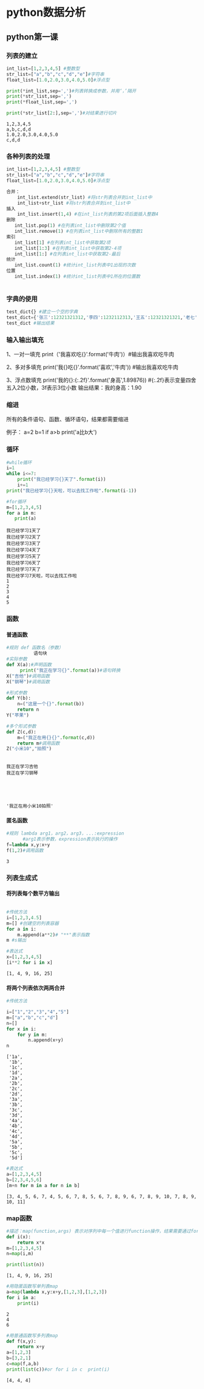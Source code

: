 # python数据分析

## python第一课

### 列表的建立


```python
int_list=[1,2,3,4,5] #整数型
str_list=["a","b","c","d","e"]#字符串
float_list=[1.0,2.0,3.0,4.0,5.0]#浮点型

print(*int_list,sep=',')#列表转换成参数，并用‘，’隔开
print(*str_list,sep=',')
print(*float_list,sep=',')

print(*str_list[2:],sep=',')#对结果进行切片

```

    1,2,3,4,5
    a,b,c,d,d
    1.0,2.0,3.0,4.0,5.0
    c,d,d
    

### 各种列表的处理


```python
int_list=[1,2,3,4,5] #整数型
str_list=["a","b","c","d","e"]#字符串
float_list=[1.0,2.0,3.0,4.0,5.0]#浮点型

合并：
    int_list.extend(str_list) #将str列表合并到int_list中
    int_list+str_list #将str列表合并到int_list中
插入
    int_list.insert(1,4) #在int_list列表的第2项后面插入整数4
删除
   int_list.pop(1) #在列表int_list中删除第2个值 
   int_list.remove(1) #在列表int_list中删除所有的整数1
索引
   int_list[1] #在列表int_list中获取第2项
   int_list[1:3] #在列表int_list中获取第2-4项
   int_list[1:] #在列表int_list中获取第2-最后
统计
   int_list.count(1) #统计int_list列表中1出现的次数
位置
   int_list.index(1) #统计int_list列表中1所在的位置数
 
```

### 字典的使用


```python
test_dict{} #建立一个空的字典
test_dict={'张三':12321321312,'李四':1232112313,'王五':12321321321,'老七':123212132112} #给test_dict字典增加key和value
test_dict #输出结果
```

### 输入输出填充

1、一对一填充
  print（'我喜欢吃{}'.format('牛肉')）#输出我喜欢吃牛肉

2、多对多填充
  print('我{}吃{}'.format('喜欢','牛肉')) #输出我喜欢吃牛肉

3、浮点数填充
  print('我的{}:{:.2f}'.format('身高',1.89876)) #{:.2f}表示变量四舍五入2位小数，3f表示3位小数
                                 输出结果：我的身高：1.90

### 缩进

所有的条件语句、函数、循环语句，结果都需要缩进

例子：
   a=2
   b=1
   if a>b
     print('a比b大')

### 循环


```python
#while循环
i=1
while i<=7:
    print("我已经学习{}天了".format(i))
    i+=1
print("我已经学习{}天啦，可以去找工作啦".format(i-1))

#for循环
m=[1,2,3,4,5]
for a in m:
   print(a)


```

    我已经学习1天了
    我已经学习2天了
    我已经学习3天了
    我已经学习4天了
    我已经学习5天了
    我已经学习6天了
    我已经学习7天了
    我已经学习7天啦，可以去找工作啦
    1
    2
    3
    4
    5
    

### 函数

#### 普通函数


```python
#规则 def 函数名（参数）
          语句块
#实际参数
def X(a):#声明函数
     print("我正在学习{}".format(a))#语句转换
X("吉他")#调用函数
X("钢琴")#调用函数

#形式参数
def Y(b):
    n=("这是一个{}".format(b))
    return n
Y("苹果")

#多个形式参数
def Z(c,d):
    m=("我正在用{}{}".format(c,d))
    return m#调用函数
Z("小米10","拍照")
    
```

    我正在学习吉他
    我正在学习钢琴
    




    '我正在用小米10拍照'



#### 匿名函数


```python
#规则 lambda arg1，arg2，arg3，...:expression
      #arg1表示参数，expression表示执行的操作
f=lambda x,y:x+y
f(1,2)#调用函数
```




    3



### 列表生成式

#### 将列表每个数平方输出


```python

#传统方法
i=[1,2,3,4.5]
m=[] #创建空的列表容器
for a in i:
    m.append(a**2)# "**"表示指数
m #s输出

#表达式
x=[1,2,3,4,5]
[i**2 for i in x]


```




    [1, 4, 9, 16, 25]



#### 将两个列表依次两两合并


```python
#传统方法

i=["1","2","3","4","5"]
m=["a","b","c","d"]
n=[]
for x in i:
    for y in m:
        n.append(x+y)
n
```




    ['1a',
     '1b',
     '1c',
     '1d',
     '2a',
     '2b',
     '2c',
     '2d',
     '3a',
     '3b',
     '3c',
     '3d',
     '4a',
     '4b',
     '4c',
     '4d',
     '5a',
     '5b',
     '5c',
     '5d']




```python
#表达式
a=[1,2,3,4,5]
b=[2,3,4,5,6]
[m+n for m in a for n in b]
```




    [3, 4, 5, 6, 7, 4, 5, 6, 7, 8, 5, 6, 7, 8, 9, 6, 7, 8, 9, 10, 7, 8, 9, 10, 11]



### map函数


```python
#描述：map(function,args) 表示对序列中每一个值进行function操作，结果需要通过for循环或list出来
def i(x):
    return x*x
m=[1,2,3,4,5]
n=map(i,m)

print(list(n))
```

    [1, 4, 9, 16, 25]
    


```python
#用隐匿函数写单列表map
a=map(lambda x,y:x+y,[1,2,3],[1,2,3])
for i in a:
    print(i)

```

    2
    4
    6
    


```python
#用普通函数写多列表map
def f(x,y):
    return x+y
a=[1,2,3]
b=[3,2,1]
c=map(f,a,b)
print(list(c))#or for i in c  print(i)
```

    [4, 4, 4]
    
